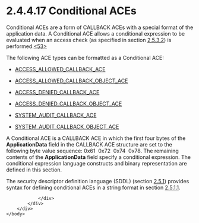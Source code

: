 <html dir="LTR" xmlns:mshelp="http://msdn.microsoft.com/mshelp" xmlns:ddue="http://ddue.schemas.microsoft.com/authoring/2003/5" xmlns:xlink="http://www.w3.org/1999/xlink" xmlns:tool="http://www.microsoft.com/tooltip">
    <head>
        <meta http-equiv="Content-Type" content="text/html; CHARSET=utf-8"></meta>
        <meta name="save" content="history"></meta>
        <title>2.4.4.17 Conditional ACEs</title>
        <xml>
            <mshelp:toctitle title="2.4.4.17 Conditional ACEs"></mshelp:toctitle>
            <mshelp:rltitle title="[MS-DTYP]: Conditional ACEs"></mshelp:rltitle>
            <mshelp:keyword index="A" term="10dc22eb-788d-4343-b556-0b6969fe58ca"></mshelp:keyword>
            <mshelp:attr name="DCSext.ContentType" value="open specification"></mshelp:attr>
            <mshelp:attr name="AssetID" value="10dc22eb-788d-4343-b556-0b6969fe58ca"></mshelp:attr>
            <mshelp:attr name="TopicType" value="kbRef"></mshelp:attr>
            <mshelp:attr name="DCSext.Title" value="[MS-DTYP]: Conditional ACEs" />
        </xml>
    </head>
    <body>
        <div id="header">
            <h1 class="heading">2.4.4.17 Conditional ACEs</h1>
        </div>
        <div id="mainSection">
            <div id="mainBody">
                <div id="allHistory" class="saveHistory"></div>
                <div id="sectionSection0" class="section" name="collapseableSection">
                    

<p>Conditional ACEs are a form of CALLBACK ACEs with a special
format of the application data. A Conditional ACE allows a conditional
expression to be evaluated when an access check (as specified in section <a href="4f1bbcbb-814a-4c70-a11e-2a5b8779a6f9.md">2.5.3.2</a>) is performed.<a id="Appendix_A_Target_53"></a><a href="11e1608c-6169-4fbc-9c33-373fc9b224f4.md#Appendix_A_53" aria-label="Product behavior note 53">&lt;53&gt;</a></p>

<p>The following ACE types can be formatted as a Conditional
ACE:</p>

<ul><li><p><span><span> 
</span></span><a href="c9579cf4-0f4a-44f1-9444-422dfb10557a.md">ACCESS_ALLOWED_CALLBACK_ACE</a></p>

</li><li><p><span><span> 
</span></span><a href="fe1838ea-ea34-4a5e-b40e-eb870f8322ae.md">ACCESS_ALLOWED_CALLBACK_OBJECT_ACE</a></p>

</li><li><p><span><span> 
</span></span><a href="35adad6b-fda5-4cc1-b1b5-9beda5b07d2e.md">ACCESS_DENIED_CALLBACK_ACE</a></p>

</li><li><p><span><span> 
</span></span><a href="4652f211-82d5-4b90-bd58-43bf3b0fc48d.md">ACCESS_DENIED_CALLBACK_OBJECT_ACE</a></p>

</li><li><p><span><span> 
</span></span><a href="bd6b6fd8-4bef-427e-9a43-b9b46457e934.md">SYSTEM_AUDIT_CALLBACK_ACE</a></p>

</li><li><p><span><span> 
</span></span><a href="949b02e7-f55d-4c26-969f-52a009597469.md">SYSTEM_AUDIT_CALLBACK_OBJECT_ACE</a></p>

</li></ul><p>A Conditional ACE is a CALLBACK ACE in which the first four
bytes of the <b>ApplicationData</b> field in the CALLBACK ACE structure are set
to the following byte value sequence: 0x61  0x72  0x74  0x78. The remaining
contents of the <b>ApplicationData</b> field specify a conditional expression.
The conditional expression language constructs and binary representation are
defined in this section.</p>

<p>The security descriptor definition language (SDDL) (section <a href="4f4251cc-23b6-44b6-93ba-69688422cb06.md">2.5.1</a>) provides syntax for
defining conditional ACEs in a string format in section <a href="f4296d69-1c0f-491f-9587-a960b292d070.md">2.5.1.1</a>.</p>


                </div>
            </div>
        </div>
    </body>
</html>